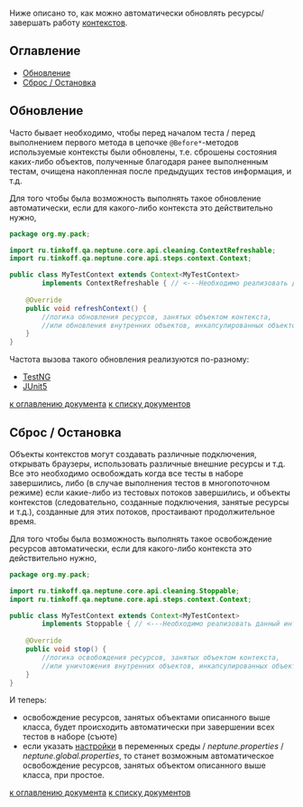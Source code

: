 Ниже описано то, как можно автоматически обновлять ресурсы/завершать работу [контекстов](./STEPS.MD#Контекст).

## Оглавление
- [Обновление](#Обновление)
- [Сброс / Остановка](#Сброс--Остановка)

## Обновление

Часто бывает необходимо, чтобы перед началом теста / перед выполнением первого метода в цепочке `@Before*`-методов 
используемые контексты были обновлены, т.е. сброшены состояния каких-либо объектов, полученные благодаря ранее 
выполненным тестам, очищена накопленная после предыдущих тестов информация, и т.д. 

Для того чтобы была возможность выполнять такое обновление автоматически, если для какого-либо контекста это 
действительно нужно, 

```java
package org.my.pack;

import ru.tinkoff.qa.neptune.core.api.cleaning.ContextRefreshable;
import ru.tinkoff.qa.neptune.core.api.steps.context.Context;

public class MyTestContext extends Context<MyTestContext>
        implements ContextRefreshable { // <---Необходимо реализовать данный интерфейс
    
    @Override
    public void refreshContext() {
        //логика обновления ресурсов, занятых объектом контекста,
        //или обновления внутренних объектов, инкапсулированных объектом контекста
    }
}

```

Частота вызова такого обновления реализуются по-разному:

- [TestNG](./../../../testng.integration/doc/rus/README.MD#Настройки)
- [JUnit5](./../../../jupiter.integration/doc/rus/README.MD#Настройки) 

[к оглавлению документа](#Оглавление) [к списку документов](README.MD#Оглавление)

## Сброс / Остановка

Объекты контекстов могут создавать различные подключения, открывать браузеры, использовать различные внешние ресурсы 
и т.д. Все это необходимо освобождать когда все тесты в наборе завершились, либо (в случае выполнения тестов в 
многопоточном режиме) если какие-либо из тестовых потоков завершились, и объекты контекстов (следовательно, созданные 
подключения, занятые ресурсы и т.д.), созданные для этих потоков, простаивают продолжительное время.


Для того чтобы была возможность выполнять такое освобождение ресурсов автоматически, если для какого-либо контекста это
действительно нужно, 

```java
package org.my.pack;

import ru.tinkoff.qa.neptune.core.api.cleaning.Stoppable;
import ru.tinkoff.qa.neptune.core.api.steps.context.Context;

public class MyTestContext extends Context<MyTestContext>
        implements Stoppable { // <---Необходимо реализовать данный интерфейс
    
    @Override
    public void stop() {
        //логика освобождения ресурсов, занятых объектом контекста,
        //или уничтожения внутренних объектов, инкапсулированных объектом контекста
    }
}
```

И теперь:
- освобождение ресурсов, занятых объектами описанного выше класса, будет происходить автоматически при завершении всех 
  тестов в наборе (съюте)
- если указать [настройки](./SETTINGS.MD#Освобождение-ресурсов) в переменных среды / _neptune.properties_ / 
  _neptune.global.properties_, то станет возможным автоматическое освобождение ресурсов, занятых объектом описанного 
  выше класса, при простое.

[к оглавлению документа](#Оглавление) [к списку документов](README.MD#Оглавление)
